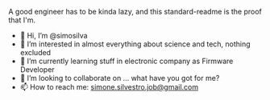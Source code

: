 A good engineer has to be kinda lazy, and this standard-readme is the proof that I'm.

- 👋 Hi, I’m @simosilva
- 👀 I’m interested in almost everything about science and tech, nothing excluded
- 🌱 I’m currently learning stuff in electronic company as Firmware Developer
- 💞️ I’m looking to collaborate on ... what have you got for me?
- 📫 How to reach me: simone.silvestro.job@gmail.com

<!---
simosilva/simosilva is a ✨ special ✨ repository because its `README.md` (this file) appears on your GitHub profile.
You can click the Preview link to take a look at your changes.
--->
